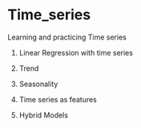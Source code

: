# Time_series

Learning and practicing Time series

1. Linear Regression with time series

2. Trend

3. Seasonality

4. Time series as features

5. Hybrid Models
